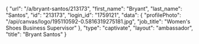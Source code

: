 {
    "url": "\/a\/bryant-santos\/213173",
    "first_name": "Bryant",
    "last_name": "Santos",
    "id": "213173",
    "login_id": "1759121",
    "data": {
        "profilePhoto": "\/api\/canvas\/logo\/195110592-0.5816319275181.jpg",
        "job_title": "Women's Shoes Business Supervisor"
    },
    "type": "captivate",
    "layout": "ambassador",
    "title": "Bryant Santos"
}